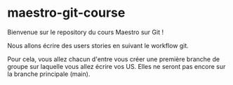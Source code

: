 # maestro-git-course

Bienvenue sur le repository du cours Maestro sur Git !

Nous allons écrire des users stories en suivant le workflow git.

Pour cela, vous allez chacun d'entre vous créer une première branche de groupe sur laquelle vous allez écrire vos US. Elles ne seront pas encore sur la branche principale (main).

